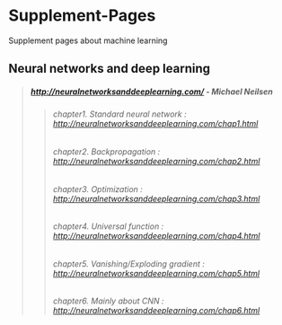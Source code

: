 # Supplement-Pages
Supplement pages about machine learning 

## Neural networks and deep learning
> ##### http://neuralnetworksanddeeplearning.com/ - Michael Neilsen
>> ###### chapter1. Standard neural network : http://neuralnetworksanddeeplearning.com/chap1.html
>> ###### chapter2. Backpropagation : http://neuralnetworksanddeeplearning.com/chap2.html
>> ###### chapter3. Optimization : http://neuralnetworksanddeeplearning.com/chap3.html
>> ###### chapter4. Universal function : http://neuralnetworksanddeeplearning.com/chap4.html
>> ###### chapter5. Vanishing/Exploding gradient : http://neuralnetworksanddeeplearning.com/chap5.html
>> ###### chapter6. Mainly about CNN : http://neuralnetworksanddeeplearning.com/chap6.html
